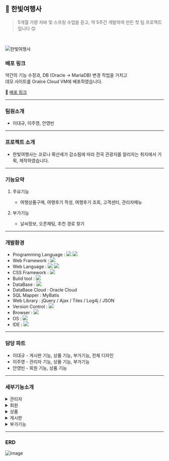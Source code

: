 ## 🙌 한빛여행사

> 5개월 가량 자바 및 스프링 수업을 듣고, 약 5주간 개발하여 만든 첫 팀 프로젝트입니다 😊
<br>

![한빛여행사](https://user-images.githubusercontent.com/95404736/170163886-6676fb63-fe8a-4465-929f-5071c9c7a162.png)

### 배포 링크
약간의 기능 수정과, DB (Oracle → MariaDB) 변경 작업을 거치고  
데모 사이트를 Oralce Cloud VM에 배포하였습니다. 

🔗 [배포 링크](hanbit.ilime.kr/)

---

### 팀원소개
- 이대규, 이주영, 안영빈

---

### 프로젝트 소개
- 한빛여행사는 코로나 확산세가 감소됨에 따라 전국 관광지를 알리자는 취지에서 기획, 제작하였습니다.

---

### 기능요약
1. 주요기능
   - 여행상품구매, 여행후기 작성, 여행후기 조회, 고객센터, 관리자메뉴
  
2. 부가기능
   - 날씨정보, 오픈채팅, 추천 경로 찾기

---


### 개발환경
- Programming Language : <img src="https://img.shields.io/badge/Java-007396?style=for-the-badge&logo=Java&logoColor=white">  <img src="https://img.shields.io/badge/JavaScript-F7DF1E?style=for-the-badge&logo=JavaScript&logoColor=white">
- Web Framework : <img src="https://img.shields.io/badge/Spring-6DB33F?style=for-the-badge&logo=Spring&logoColor=white">
- Web Language : <img src="https://img.shields.io/badge/HTML5-E34F26?style=for-the-badge&logo=HTML5&logoColor=white"> <img src="https://img.shields.io/badge/CSS3-1572B6?style=for-the-badge&logo=CSS3&logoColor=white"> 
- CSS Framework : <img src="https://img.shields.io/badge/Bootstrap-7952B3?style=for-the-badge&logo=Bootstrap&logoColor=white"> 
- Bulid tool : <img src="https://img.shields.io/badge/Apache Maven-C71A36?style=for-the-badge&logo=Apache Maven&logoColor=white"> 
- DataBase : <img src="https://img.shields.io/badge/Oracle-F80000?style=for-the-badge&logo=Oracle&logoColor=white"> 
- DataBase Cloud : Oracle Cloud
- SQL Mapper : MyBatis
- Web Library : jQuery / Ajax / Tiles / Log4j / JSON
- Version Control : <img src="https://img.shields.io/badge/Subversion-809CC9?style=for-the-badge&logo=Subversion&logoColor=white"> 
- Browser : <img src="https://img.shields.io/badge/Google Chrome-4285F4?style=for-the-badge&logo=Google Chrome&logoColor=white"> 
- OS : <img src="https://img.shields.io/badge/Windows-0078D6?style=for-the-badge&logo=Windows&logoColor=white"> 
- IDE : <img src="https://img.shields.io/badge/Spring Tool Suite4-6DB33F?style=for-the-badge&logo=Spring&logoColor=white">

---

### 담당 파트
- 이대규 - 게시판 기능, 상품 기능, 부가기능, 전체 디자인
- 이주영 - 관리자 기능, 상품 기능, 부가기능
- 안영빈 - 회원 기능, 상품 기능

---

### 세부기능소개
<details><summary>관리자
</summary>

- #### 상품목록
  <div>등록된 상품의 상품코드, 상품명, 여행기간, 가격을 조회하는 기능입니다.</div>
- #### 상품등록
  <div>상품명, 가격, 여행기간, 지역, 상세주소, 여행지 상세정보, 이미지를 등록하는 기능입니다. </div>
  <div>지도를 클릭하면 해당 위치에 마커가 찍히고 상세주소란에 마커의 주소정보가 입력됩니다.</div>
  <div>주소 검색으로 대략적인 위치를 찾고 마커로 상세위치를 설정할 수 있습니다.</div>
- #### 상품수정
  <div>등록된 상품의 가격과 여행기간 상세정보를 수정할 수 있는 기능입니다.</div>
- #### 상품삭제
  <div>체크박스에 체크된 상품 목록을 삭제하는 기능입니다.</div>
- #### 회원목록
  <div>가입된 전체 회원의 이름, 생년월일, 연락처, 회원가입일을 조회하는 기능입니다.</div>
  <div>이름을 클릭하면 회원의 상세정보를 볼 수 있으며, </div>
  <div>상세정보에는 이름, 생년월일, 성별, 연락처, 주소, 회원등급, 가입일, </div>
  <div>구매 이력과 보유 마일리지를 조회할 수 있습니다.</div>
- #### 탈퇴신청목록
  <div>마이페이지에서 회원탈퇴를 신청한 회원들의 목록을 조회하고</div>
  <div>체크박스에 체크된 회원의 탈퇴를 승인하는 기능입니다.</div>
  <div>탈퇴승인을 하게 되면 회원의 데이터가 삭제됩니다.</div>
- #### 예약관리
  <div>구매된 상품의 예약번호, 패키지명, 예약자, 여행인원, 가격,</div>
  <div>연락처, 예약날짜를 조회할 수 있으며 예약 취소를 할 수 있습니다.</div>
- #### 연월별매출
  <div>당해연도 1월 ~ 12월간의 월간 매출을 확인할 수 있고,</div>
  <div>최근 5년간의 연간 매출을 확인할 수 있습니다.</div>
- #### 상담 및 문의관리
  <div>전체 1:1 문의글을 조회할 수 있고 제목을 클릭하면 문의글의 내용을 볼 수 있으며,</div>
  <div>해당 문의글에 댓글을 작성할 수 있습니다.</div>
  
</details>
<details><summary>회원
</summary>
  
- #### 회원가입 이메일 인증
  <div>입력한 이름, 성별, 생년월일, 이메일을 이메일 중복확인, 이메일 인증을 받은 후 회원가입 페이지로 보내는 기능입니다.</div>
- #### 회원가입 
  <div>이메일 인증 페이지에서 받은 정보와 비밀번호, 주소, 연락처를 추가 입력하여 db에 등록하는 기능입니다.</div>
- #### 로그인
  <div>입력한 아이디, 비밀번호를 db에 조회하여 일치여부, 탈퇴여부를 확인하여 회원정보를 세션에 저장하는 기능입니다.</div>
- #### 아이디 찾기
  <div>입력한 아이디, 성별, 생년월일, 연락처를 db에 조회하여 아이디를 찾는 기능입니다.</div>
- #### 비밀번호 찾기
  <div>입력한 이름, 생년월일, 연락처를 db에 조회하여 찾은 아이디와 입력한 아이디가 일치할 경우 이메일 인증 후 비밀번호를 찾는 기능입니다.</div>
- #### 마이 페이지
  <div>로그인한 회원의 회원 정보와 예약 정보를 조회하는 기능입니다.</div>
- #### 회원 정보 수정
  <div>회원 정보를 수정하고 연락처 중복확인을 한 후 비밀번호를 입력하여 db의 정보를 수정하는 기능입니다.</div>
- #### 비밀번호 변경
  <div>현재 비밀번호와 새 비밀번호를 입력하여 비밀번호를 수정하는 기능입니다.</div>
- #### 회원 탈퇴
  <div>회원 정보를 수정하여 로그인, 아이디 찾기, 비밀번호 찾기를 할 수 없도록 하는 기능입니다.</div>
 
</details>
<details><summary>상품
</summary>

- #### 상품 목록
  <div>상품 목록 페이지에는 현재 예약할 수 있는 상품들이 나타나게 됩니다.</div>
  <div>대표 이미지와 함께 상품 패키지명, 여행설명, 일정, 가격정보 등을 확인할 수 있습니다.</div>
  <div>상단에 있는 검색창 또는 메인 화면에 있는 검색창에서 원하는 상품을 검색할 수도 있습니다.</div>
- #### 상품 상세정보
  <div>상품 상세정보 페이지에는 대표 이미지, 상품 정보, 별점, 여행 설명, 상세 이미지 등이 나타나게 됩니다.</div>
  <div>구매하기 버튼을 누르면 바로 구매 페이지로 이동하고, 장바구니 담기 버튼을 누르면 장바구니에 등록되고 장바구니로 이동할 것인지에 대한 알림창이 나타나게 됩니다.</div>
  <div>단, 로그인이 되지 않은 상태라면 비회원 구매 페이지로 이동할 것인지에 대한 알림이 나타나게 되고 확인 버튼을 누르면 비회원 구매 페이지로 이동하게 됩니다.</div>
  <div>상세이미지는 슬라이드 형식으로 조회할 수 있습니다.</div>
  <div>또한 상품 페이지에서는 여행 위치 정보를 확인할 수 있습니다. 여행 위치 정보는 카카오 지도 API를 사용했습니다.</div>
- #### 상품구매
  <div>상품 구매는 회원 구매와 비회원 구매로 나뉩니다.</div>
  <div>회원 구매의 경우 회원 정보를 받아온 다음 예약자정보에 자동으로 입력하여 별도로 정보를 입력할 필요 없이 바로 결제할 수 있게 만들었습니다.</div>
  <div>비회원 구매를 하게 되는 경우에는 예약자 정보를 별도로 입력해야합니다.</div>
  <div>상품정보 및 예약자정보를 확인한 다음 주문서 내역 확인 및 개인정보 제공 동의에 체크해야 결제 페이지로 이동할 수 있습니다.</div>
  <div>결제 시스템은 아임포트 결제 API를 이용했으며, 실제로 결제가 이루어져야 데이터베이스에 결제 정보가 저장됩니다.</div>
  <div>결제에 성공하면 패키지 구매 완료 페이지로 이동되며,</div>
  <div>만약 중간에 결제를 취소하는 등 여러가지 이유로 결제에 실패하게 되면, 실패 페이지로 이동되며 사유도 함께 나타나게 됩니다.</div>
- #### 찜 목록 (장바구니)
  <div>찜 목록에는 구매를 원하는 상품을 담아놓을 수 있는 기능입니다. 찜 목록에 상품을 담아 놓고 원하는 상품만 골라서 선택구매를 하거나 전체구매를 할 수 있습니다.</div>
 
</details>
<details><summary>게시판
</summary>

- #### 공지사항
  <div>공지사항은 관리자만 작성할 수 있습니다.</div>
  <div>글을 작성할 때 메인글 여부를 체크할 수 있고, 메인글이라면 게시판 상단에 공지가 고정됩니다.</div>
  <div>또한 메인글로 등록한 공지사항은 홈페이지 최상단의 롤링 공지사항으로도 나타나게 됩니다.</div>
- #### 1:1 문의
  <div>1:1 문의 게시판은 로그인 한 회원만 이용할 수 있습니다.</div>
  <div>문의 게시글을 올리면 관리자 메뉴에서 답변할 수 있고, 답변이 하나이상 달린 경우 추가의견을 등록할 수 있습니다.</div>
- #### 여행 후기
  <div>여행 후기는 본인이 구매한 여행상품에 대해서만 작성할 수 있도록 만들었습니다.</div>
  <div>후기를 작성할 때는 1점부터 5점까지 별점을 줄 수 있고, 등록한 별점은 상품목록에 반영됩니다.</div>
  <div>추천 기능이 있어서 마음에 드는 후기라면 추천할 수 있습니다. 추천은 로그인 한 회원만 할 수 있습니다.</div>
  <div>추천 정보는 데이터베이스에 저장되기 때문에 추천한 게시글에 한번 더 추천 버튼을 누르면 추천이 취소됩니다.</div>
  <div>하단의 검색란에서 제목, 내용, 작성자 키워드로 후기 검색 또한 가능합니다.</div>
- #### 베스트 후기
  <div>후기의 추천수를 기준으로 상위 10개의 항목만 나타내는 게시판입니다.</div>
- ##### 모든 게시판의 글쓰기 기능은 ck에디터를 적용하였고, 이미지 첨부를 할 수 있으며 페이징 처리가 되어 있습니다.</div>
  
</details>
<details><summary>부가기능
</summary>

- #### 날씨정보
  <div>날씨 정보 기능은 OpenWeatherMap API로 구현하였습니다.</div>
  <div>또한 Geolocation API로 사용자의 현재 위치를 확인하며, 해당 지역의 날씨 정보를 나타냅니다.</div>
- #### 오픈채팅
  <div>오픈채팅 기능은 웹소켓을 사용했습니다.</div>
  <div>닉네임 입력 후 오픈채팅에 입장할 수 있고, 닉네을 입력하지 않으면 modal 알림창이 나타나게 됩니다.</div>
  <div>사용자가 입력한 채팅과 함께 입장알림, 퇴장알림 등이 채팅에 나타나게 되며 원한다면 대화내용을 지울 수도 있습니다.</div>
- #### 추천경로
  <div>키워드를 입력하고 검색버튼을 누른 뒤,</div>
  <div>장소를 여러 곳 선택하고 찾기 버튼을 누르면 추천경로를 찾아줍니다.</div>
 
</details>

---

### ERD

![image](https://github.com/ilimes/Travel2.0/assets/95404736/dae743e9-2fd1-4c81-a693-1676189be9d9)
